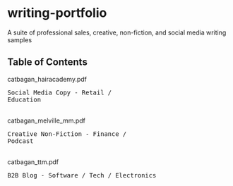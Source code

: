 # writing-portfolio
A suite of professional sales, creative, non-fiction, and social media writing samples

Table of Contents
------------------
catbagan_hairacademy.pdf <pre>Social Media Copy - Retail / Education</pre>  
catbagan_melville_mm.pdf <pre>Creative Non-Fiction - Finance / Podcast</pre>    
catbagan_ttm.pdf <pre>B2B Blog - Software / Tech / Electronics
